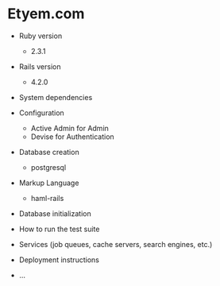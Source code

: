 # **Etyem.com** #

* Ruby version
    - 2.3.1

* Rails version
    - 4.2.0

* System dependencies

* Configuration
    - Active Admin for Admin
    - Devise for Authentication

* Database creation
    - postgresql

* Markup Language
    - haml-rails

* Database initialization

* How to run the test suite

* Services (job queues, cache servers, search engines, etc.)

* Deployment instructions

* ...